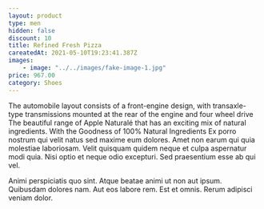 ```yaml
---
layout: product
type: men
hidden: false
discount: 10
title: Refined Fresh Pizza
careatedAt: 2021-05-10T19:23:41.387Z
images:
    - image: "../../images/fake-image-1.jpg"
price: 967.00
category: Shoes
---
```

The automobile layout consists of a front-engine design, with transaxle-type transmissions mounted at the rear of the engine and four wheel drive
The beautiful range of Apple Naturalé that has an exciting mix of natural ingredients. With the Goodness of 100% Natural Ingredients
Ex porro nostrum qui velit natus sed maxime eum dolores. Amet non earum qui quia molestiae laboriosam. Velit quisquam quidem neque et culpa aspernatur modi quia. Nisi optio et neque odio excepturi. Sed praesentium esse ab qui vel.
 Animi perspiciatis quo sint. Atque beatae animi ut non aut ipsum. Quibusdam dolores nam. Aut eos labore rem. Est et omnis. Rerum adipisci veniam dolor.
